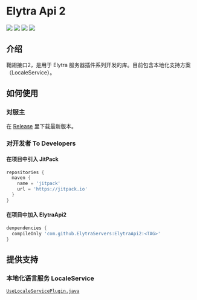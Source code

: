 # Elytra Api 2
<image src="https://jitpack.io/v/ElytraServers/ElytraApi2.svg?style=flat-square"></image>
<image src="https://img.shields.io/github/license/ElytraServers/ElytraApi2?label=License&style=flat-square"></image>
<image src="https://img.shields.io/github/stars/ElytraServers/ElytraApi2?label=Stars&style=flat-square"></image>
<image src="https://img.shields.io/badge/author-Taskeren-red?style=flat-square"></image>

## 介绍

鞘翅接口2，是用于 Elytra 服务器插件系列开发的库。目前包含本地化支持方案（LocaleService）。

## 如何使用

### 对服主

在 [Release](https://github.com/ElytraServers/ElytraApi2/release/latest) 里下载最新版本。

### 对开发者 To Developers

#### 在项目中引入 JitPack

```groovy
repositories {
  maven {
    name = 'jitpack'
    url = 'https://jitpack.io'
  }
}
```

#### 在项目中加入 ElytraApi2

```groovy
denpendencies {
  compileOnly 'com.github.ElytraServers:ElytraApi2:<TAG>'
}
```

## 提供支持

### 本地化语言服务 LocaleService

[`UseLocaleServicePlugin.java`](https://github.com/ElytraServers/ElytraApi2/blob/master/src/test/java/cn/elytra/code/example/UseLocaleServicePlugin.java)
